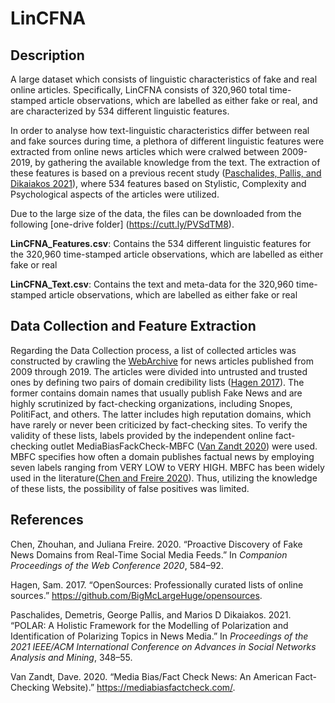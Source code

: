 # LinCFNA

## Description

A large dataset which consists of linguistic characteristics of fake and
real online articles. Specifically, LinCFNA consists of 320,960 total
time-stamped article observations, which are labelled as either fake or
real, and are characterized by 534 different linguistic features.

In order to analyse how text-linguistic characteristics differ between
real and fake sources during time, a plethora of different linguistic
features were extracted from online news articles which were cralwed
between 2009-2019, by gathering the available knowledge from the text.
The extraction of these features is based on a previous recent study
([Paschalides, Pallis, and Dikaiakos 2021](#references)), where 534 features based on
Stylistic, Complexity and Psychological aspects of the articles were
utilized.

Due to the large size of the data, the files can be downloaded from the following [one-drive folder] (https://cutt.ly/PVSdTM8). 

**LinCFNA_Features.csv**: Contains the 534 different linguistic features for the 320,960 time-stamped article observations, which are labelled as either fake or real

**LinCFNA_Text.csv**: Contains the text and meta-data for the 320,960 time-stamped article observations, which are labelled as either fake or real

## Data Collection and Feature Extraction

Regarding the Data Collection process, a list of collected articles was
constructed by crawling the [WebArchive](https://web.archive.org/) for
news articles published from 2009 through 2019. The articles were
divided into untrusted and trusted ones by defining two pairs of domain
credibility lists ([Hagen 2017](#references)). The former contains domain names that
usually publish Fake News and are highly scrutinized by fact-checking
organizations, including Snopes, PolitiFact, and others. The latter
includes high reputation domains, which have rarely or never been
criticized by fact-checking sites. To verify the validity of these
lists, labels provided by the independent online fact-checking outlet
MediaBiasFackCheck-MBFC ([Van Zandt 2020](#references)) were used. MBFC specifies
how often a domain publishes factual news by employing seven labels
ranging from VERY LOW to VERY HIGH. MBFC has been widely used in the
literature([Chen and Freire 2020](#references)). Thus, utilizing the knowledge of these
lists, the possibility of false positives was limited.

## References

Chen, Zhouhan, and Juliana Freire. 2020. “Proactive Discovery of Fake
News Domains from Real-Time Social Media Feeds.” In *Companion
Proceedings of the Web Conference 2020*, 584–92.

Hagen, Sam. 2017. “<span class="nocase">OpenSources: Professionally
curated lists of online sources</span>.”
<https://github.com/BigMcLargeHuge/opensources>.

Paschalides, Demetris, George Pallis, and Marios D Dikaiakos. 2021.
“POLAR: A Holistic Framework for the Modelling of Polarization and
Identification of Polarizing Topics in News Media.” In *Proceedings of
the 2021 IEEE/ACM International Conference on Advances in Social
Networks Analysis and Mining*, 348–55.

Van Zandt, Dave. 2020. “Media Bias/Fact Check News: An American
Fact-Checking Website).” <https://mediabiasfactcheck.com/>.
